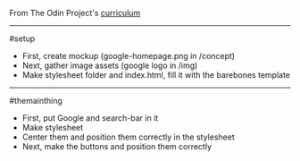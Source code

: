 From The Odin Project's [curriculum](http://www.theodinproject.com/courses/web-development-101/lessons/html-css)

-----------------------------------

#setup

- First, create mockup (google-homepage.png in /concept)
- Next, gather image assets (google logo in /img)
- Make stylesheet folder and index.html, fill it with the barebones template
-----------------------------------

#themainthing

- First, put Google and search-bar in it
- Make stylesheet
- Center them and position them correctly in the stylesheet
- Next, make the buttons and position them correctly




